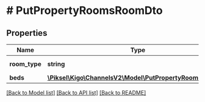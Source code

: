 # # PutPropertyRoomsRoomDto

## Properties

Name | Type | Description | Notes
------------ | ------------- | ------------- | -------------
**room_type** | **string** | Room Types | [optional]
**beds** | [**\Piksel\Kigo\ChannelsV2\Model\PutPropertyRoomsBedDto[]**](PutPropertyRoomsBedDto.md) |  | [optional]

[[Back to Model list]](../../README.md#models) [[Back to API list]](../../README.md#endpoints) [[Back to README]](../../README.md)
